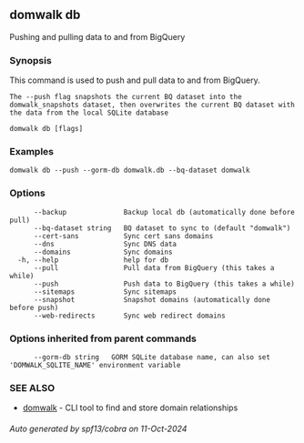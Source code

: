 ## domwalk db

Pushing and pulling data to and from BigQuery

### Synopsis

This command is used to push and pull data to and from BigQuery.

    The --push flag snapshots the current BQ dataset into the domwalk_snapshots dataset, then overwrites the current BQ dataset with the data from the local SQLite database

```
domwalk db [flags]
```

### Examples

```
domwalk db --push --gorm-db domwalk.db --bq-dataset domwalk
```

### Options

```
      --backup              Backup local db (automatically done before pull)
      --bq-dataset string   BQ dataset to sync to (default "domwalk")
      --cert-sans           Sync cert sans domains
      --dns                 Sync DNS data
      --domains             Sync domains
  -h, --help                help for db
      --pull                Pull data from BigQuery (this takes a while)
      --push                Push data to BigQuery (this takes a while)
      --sitemaps            Sync sitemaps
      --snapshot            Snapshot domains (automatically done before push)
      --web-redirects       Sync web redirect domains
```

### Options inherited from parent commands

```
      --gorm-db string   GORM SQLite database name, can also set 'DOMWALK_SQLITE_NAME' environment variable
```

### SEE ALSO

* [domwalk](domwalk.md)	 - CLI tool to find and store domain relationships

###### Auto generated by spf13/cobra on 11-Oct-2024
